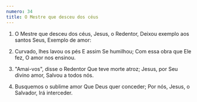 ```yaml
---
numero: 34
title: O Mestre que desceu dos céus
---
```

1. O Mestre que desceu dos céus,
Jesus, o Redentor,
Deixou exemplo aos santos Seus,
Exemplo de amor:

2. Curvado, lhes lavou os pés
E assim Se humilhou;
Com essa obra que Ele fez,
O amor nos ensinou.

3. "Amai-vos", disse o Redentor
Que teve morte atroz;
Jesus, por Seu divino amor,
Salvou a todos nós.

4. Busquemos o sublime amor
Que Deus quer conceder;
Por nós, Jesus, o Salvador,
Irá interceder.
